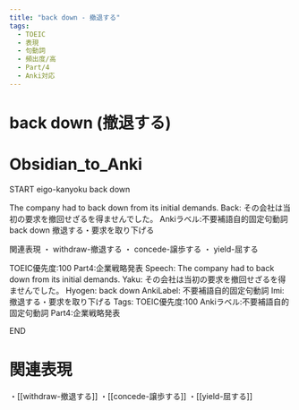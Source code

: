 ```yaml
---
title: "back down - 撤退する"
tags:
  - TOEIC
  - 表現
  - 句動詞
  - 頻出度/高
  - Part/4
  - Anki対応
---
```


# back down (撤退する)

# Obsidian_to_Anki
START
eigo-kanyoku
back down

The company had to back down from its initial demands.
Back:
その会社は当初の要求を撤回せざるを得ませんでした。
Ankiラベル:不要補語自的固定句動詞
back down
撤退する・要求を取り下げる

関連表現
・ withdraw-撤退する
・ concede-譲歩する
・ yield-屈する

TOEIC優先度:100
Part4:企業戦略発表
Speech: The company had to back down from its initial demands.
Yaku: その会社は当初の要求を撤回せざるを得ませんでした。
Hyogen: back down
AnkiLabel: 不要補語自的固定句動詞
Imi: 撤退する・要求を取り下げる
Tags: TOEIC優先度:100 Ankiラベル:不要補語自的固定句動詞 Part4:企業戦略発表
<!--ID: 1751241922024-->
END

# 関連表現
・[[withdraw-撤退する]]
・[[concede-譲歩する]]
・[[yield-屈する]]
